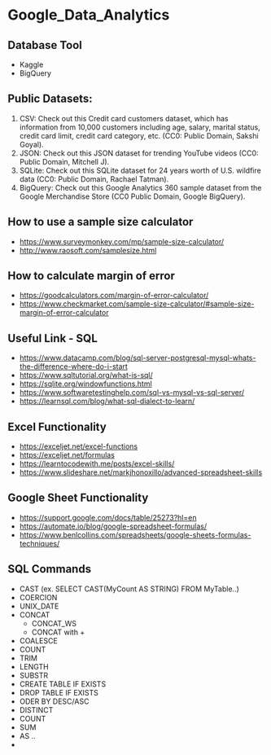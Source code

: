 # Google_Data_Analytics

## Database Tool
- Kaggle
- BigQuery

## Public Datasets: 
1. CSV: Check out this Credit card customers dataset, which has information from 10,000 customers including age, salary, marital status, credit card limit, credit card category, etc. (CC0: Public Domain, Sakshi Goyal). 
2. JSON: Check out this JSON dataset for trending YouTube videos (CC0: Public Domain, Mitchell J).
3. SQLite: Check out this SQLite dataset for 24 years worth of U.S. wildfire data (CC0: Public Domain, Rachael Tatman).
4. BigQuery: Check out this Google Analytics 360 sample dataset from the Google Merchandise Store (CC0 Public Domain, Google BigQuery).

## How to use a sample size calculator
- https://www.surveymonkey.com/mp/sample-size-calculator/
- http://www.raosoft.com/samplesize.html

## How to calculate margin of error
- https://goodcalculators.com/margin-of-error-calculator/
- https://www.checkmarket.com/sample-size-calculator/#sample-size-margin-of-error-calculator

## Useful Link - SQL
- https://www.datacamp.com/blog/sql-server-postgresql-mysql-whats-the-difference-where-do-i-start
- https://www.sqltutorial.org/what-is-sql/
- https://sqlite.org/windowfunctions.html
- https://www.softwaretestinghelp.com/sql-vs-mysql-vs-sql-server/
- https://learnsql.com/blog/what-sql-dialect-to-learn/

## Excel Functionality
- https://exceljet.net/excel-functions
- https://exceljet.net/formulas
- https://learntocodewith.me/posts/excel-skills/
- https://www.slideshare.net/markjhonoxillo/advanced-spreadsheet-skills

## Google Sheet Functionality
- https://support.google.com/docs/table/25273?hl=en
- https://automate.io/blog/google-spreadsheet-formulas/
- https://www.benlcollins.com/spreadsheets/google-sheets-formulas-techniques/

## SQL Commands
- CAST (ex. SELECT CAST(MyCount AS STRING) FROM MyTable..)
- COERCION 
- UNIX_DATE
- CONCAT
  - CONCAT_WS
  - CONCAT with +
- COALESCE
- COUNT
- TRIM
- LENGTH
- SUBSTR
- CREATE TABLE IF EXISTS
- DROP TABLE IF EXISTS
- ODER BY DESC/ASC
- DISTINCT
- COUNT 
- SUM
- AS .. 
- 
